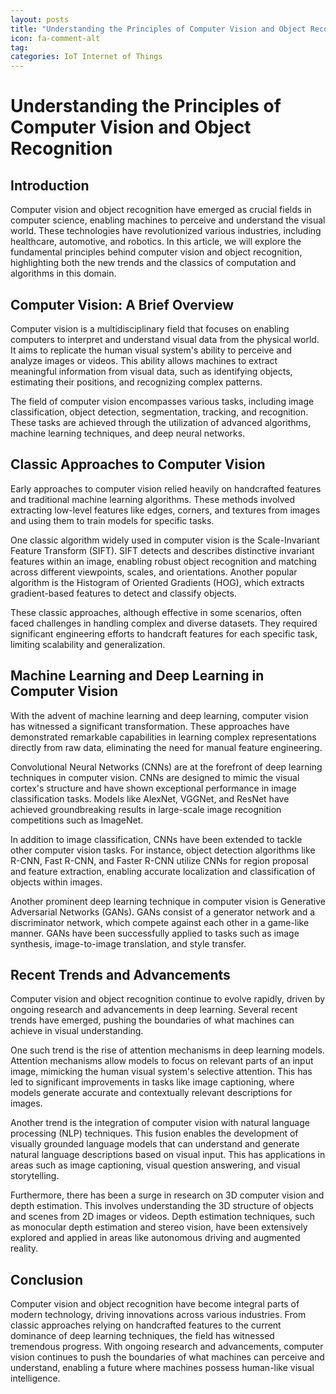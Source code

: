 ```yaml
---
layout: posts
title: "Understanding the Principles of Computer Vision and Object Recognition"
icon: fa-comment-alt
tag:      
categories: IoT Internet of Things
---
```



# Understanding the Principles of Computer Vision and Object Recognition

## Introduction

Computer vision and object recognition have emerged as crucial fields in computer science, enabling machines to perceive and understand the visual world. These technologies have revolutionized various industries, including healthcare, automotive, and robotics. In this article, we will explore the fundamental principles behind computer vision and object recognition, highlighting both the new trends and the classics of computation and algorithms in this domain.

## Computer Vision: A Brief Overview

Computer vision is a multidisciplinary field that focuses on enabling computers to interpret and understand visual data from the physical world. It aims to replicate the human visual system's ability to perceive and analyze images or videos. This ability allows machines to extract meaningful information from visual data, such as identifying objects, estimating their positions, and recognizing complex patterns.

The field of computer vision encompasses various tasks, including image classification, object detection, segmentation, tracking, and recognition. These tasks are achieved through the utilization of advanced algorithms, machine learning techniques, and deep neural networks.

## Classic Approaches to Computer Vision

Early approaches to computer vision relied heavily on handcrafted features and traditional machine learning algorithms. These methods involved extracting low-level features like edges, corners, and textures from images and using them to train models for specific tasks.

One classic algorithm widely used in computer vision is the Scale-Invariant Feature Transform (SIFT). SIFT detects and describes distinctive invariant features within an image, enabling robust object recognition and matching across different viewpoints, scales, and orientations. Another popular algorithm is the Histogram of Oriented Gradients (HOG), which extracts gradient-based features to detect and classify objects.

These classic approaches, although effective in some scenarios, often faced challenges in handling complex and diverse datasets. They required significant engineering efforts to handcraft features for each specific task, limiting scalability and generalization.

## Machine Learning and Deep Learning in Computer Vision

With the advent of machine learning and deep learning, computer vision has witnessed a significant transformation. These approaches have demonstrated remarkable capabilities in learning complex representations directly from raw data, eliminating the need for manual feature engineering.

Convolutional Neural Networks (CNNs) are at the forefront of deep learning techniques in computer vision. CNNs are designed to mimic the visual cortex's structure and have shown exceptional performance in image classification tasks. Models like AlexNet, VGGNet, and ResNet have achieved groundbreaking results in large-scale image recognition competitions such as ImageNet.

In addition to image classification, CNNs have been extended to tackle other computer vision tasks. For instance, object detection algorithms like R-CNN, Fast R-CNN, and Faster R-CNN utilize CNNs for region proposal and feature extraction, enabling accurate localization and classification of objects within images.

Another prominent deep learning technique in computer vision is Generative Adversarial Networks (GANs). GANs consist of a generator network and a discriminator network, which compete against each other in a game-like manner. GANs have been successfully applied to tasks such as image synthesis, image-to-image translation, and style transfer.

## Recent Trends and Advancements

Computer vision and object recognition continue to evolve rapidly, driven by ongoing research and advancements in deep learning. Several recent trends have emerged, pushing the boundaries of what machines can achieve in visual understanding.

One such trend is the rise of attention mechanisms in deep learning models. Attention mechanisms allow models to focus on relevant parts of an input image, mimicking the human visual system's selective attention. This has led to significant improvements in tasks like image captioning, where models generate accurate and contextually relevant descriptions for images.

Another trend is the integration of computer vision with natural language processing (NLP) techniques. This fusion enables the development of visually grounded language models that can understand and generate natural language descriptions based on visual input. This has applications in areas such as image captioning, visual question answering, and visual storytelling.

Furthermore, there has been a surge in research on 3D computer vision and depth estimation. This involves understanding the 3D structure of objects and scenes from 2D images or videos. Depth estimation techniques, such as monocular depth estimation and stereo vision, have been extensively explored and applied in areas like autonomous driving and augmented reality.

## Conclusion

Computer vision and object recognition have become integral parts of modern technology, driving innovations across various industries. From classic approaches relying on handcrafted features to the current dominance of deep learning techniques, the field has witnessed tremendous progress. With ongoing research and advancements, computer vision continues to push the boundaries of what machines can perceive and understand, enabling a future where machines possess human-like visual intelligence.
